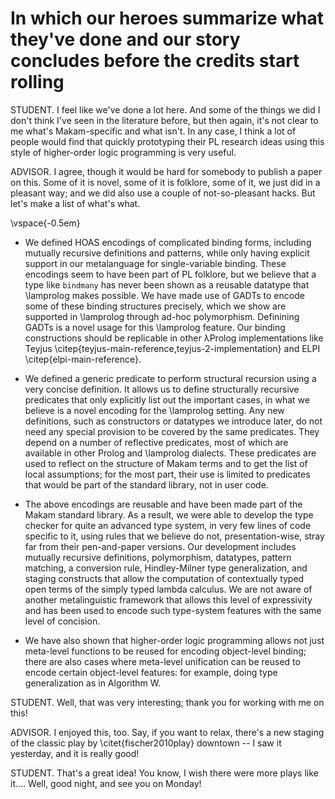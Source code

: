 # In which our heroes summarize what they've done and our story concludes before the credits start rolling

STUDENT. I feel like we've done a lot here. And some of the things we did I don't think
I've seen in the literature before, but then again, it's not clear to me what's
Makam-specific and what isn't. In any case, I think a lot of people would find that
quickly prototyping their PL research ideas using this style of higher-order logic
programming is very useful.

ADVISOR. I agree, though it would be hard for somebody to publish a paper on this. Some of
it is novel, some of it is folklore, some of it, we just did in a pleasant way; and we
did also use a couple of not-so-pleasant hacks. But let's make a list of what's what.

\vspace{-0.5em}
- We defined HOAS encodings of complicated binding forms, including mutually recursive definitions
  and patterns, while only having explicit support in our metalanguage for single-variable
  binding. These encodings seem to have been part of PL folklore, but we believe that a type like
  `bindmany` has never been shown as a reusable datatype that \lamprolog makes possible.  We have
  made use of GADTs to encode some of these binding structures precisely, which we show are
  supported in \lamprolog through ad-hoc polymorphism.  Definining GADTs is a novel usage for this
  \lamprolog feature. Our binding constructions should be replicable in other λProlog implementations
  like Teyjus \citep{teyjus-main-reference,teyjus-2-implementation} and ELPI \citep{elpi-main-reference}.

- We defined a generic predicate to perform structural recursion using a very concise
  definition. It allows us to define structurally recursive predicates that only explicitly
  list out the important cases, in what we believe is a novel encoding for the \lamprolog
  setting. Any new definitions, such as constructors or datatypes we introduce later, do
  not need any special provision to be covered by the same predicates. They depend on a
  number of reflective predicates, most of which are available in other Prolog and \lamprolog dialects.
  These predicates are used to reflect on the structure of Makam terms and to
  get the list of local assumptions; for the most part, their use is limited to predicates
  that would be part of the standard library, not in user code.

- The above encodings are reusable and have been made part of the Makam standard library. As
  a result, we were able to develop the type checker for quite an advanced type system, in
  very few lines of code specific to it, using rules that we believe do not, presentation-wise, stray
  far from their pen-and-paper versions. Our development
  includes mutually recursive definitions, polymorphism, datatypes,
  pattern matching, a conversion rule, Hindley-Milner type generalization, and staging
  constructs that allow the computation of contextually typed open terms of the simply typed
  lambda calculus. We are not aware of another metalinguistic framework that allows this
  level of expressivity and has been used to encode such type-system features with the same
  level of concision.

- We have also shown that higher-order logic programming allows not just meta-level
  functions to be reused for encoding object-level binding; there are also cases where
  meta-level unification can be reused to encode certain object-level features:
  for example, doing type generalization as in Algorithm W.

STUDENT. Well, that was very interesting; thank you for working with me on this!

ADVISOR. I enjoyed this, too. Say, if you want to relax, there's a new staging of the classic play by \citet{fischer2010play} downtown -- I saw it yesterday, and it is really good!

STUDENT. That's a great idea! You know, I wish there were more plays like it.... Well, good night, and see you on Monday!
